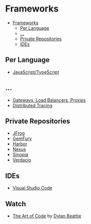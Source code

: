 # Frameworks

<!-- TOC -->

- [Frameworks](#frameworks)
  - [Per Language](#per-language)
  - [...](#)
  - [Private Repositories](#private-repositories)
  - [IDEs](#ides)

<!-- /TOC -->

## Per Language

<!-- * [JavaScript/TypeScript](lang/javascript.md) -->
* [JavaScript/TypeScript](lang/js.md)

## ...

* [Gateways, Load Balancers, Proxies](gws-lbs-proxies.md)
* [Distributed Tracing](distributed-tracing.md)


## Private Repositories

* [JFrog](https://jfrog.com/)
* [GemFury](https://gemfury.com)
* [Harbor](https://goharbor.io)
* [Nexus](https://www.sonatype.com/product-nexus-repository)
* [Sinopia](https://github.com/rlidwka/sinopia)
* [Verdacio](https://verdaccio.org)


## IDEs

* [Visual Studio Code](ides/vscode.md)

## Watch

* [The Art of Code](https://www.youtube.com/watch?v=6avJHaC3C2U) by [Dylan Beattie](https://dylanbeattie.net/)

<!-- https://readthedocs.org/
https://keepachangelog.com/en/1.0.0/

https://smallpdf.com/word-to-pdf

https://sethrobertson.github.io/GitFixUm/fixup.html -->

<!-- https://multipass.run/ -->
